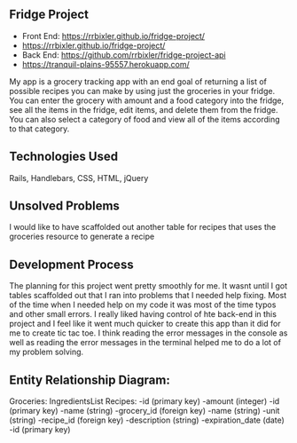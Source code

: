 
 ## Fridge Project
 - Front End: https://rrbixler.github.io/fridge-project/
  - https://rrbixler.github.io/fridge-project/
  - Back End: https://github.com/rrbixler/fridge-project-api
  - https://tranquil-plains-95557.herokuapp.com/

 My app is a grocery tracking app with an end goal of returning a list of possible recipes you can make by using
 just the groceries in your fridge.  You can enter the grocery with amount and a food category into the fridge, see all the items in the fridge, edit items, and delete them from the fridge.  You can also select a category of food and view all of the items according to that category.

 ## Technologies Used
 Rails, Handlebars, CSS, HTML, jQuery

 ## Unsolved Problems
 I would like to have scaffolded out another table for recipes that uses the groceries resource to generate a recipe

 ## Development Process
The planning for this project went pretty smoothly for me.  It wasnt until I got tables scaffolded out that I ran into problems that I needed help fixing.  Most of the time when I needed help on my code it was most of the time typos and other small errors.  I really liked having control of hte back-end in this project and I feel like it went much quicker to create this app than it did for me to create tic tac toe.  I think reading the error messages in the console as well as reading the error messages in the terminal helped me to do a lot of my problem solving.

 ## Entity Relationship Diagram:

 Groceries:                 IngredientsList            Recipes:
 -id (primary key)          -amount (integer)          -id (primary key)
 -name (string)             -grocery_id (foreign key)  -name (string)
 -unit (string)             -recipe_id (foreign key)   -description (string)
 -expiration_date (date)    -id (primary key)    <!-- #-ingredients_list (string or foreign key for groceries)-->
